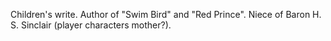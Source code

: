 Children's write. Author of "Swim Bird" and "Red Prince". Niece of Baron H. S. Sinclair (player characters mother?).
